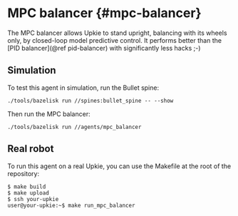 # MPC balancer {#mpc-balancer}

The MPC balancer allows Upkie to stand upright, balancing with its wheels only, by closed-loop model predictive control. It performs better than the [PID balancer](@ref pid-balancer) with significantly less hacks ;-)

## Simulation

To test this agent in simulation, run the Bullet spine:

```console
./tools/bazelisk run //spines:bullet_spine -- --show
```

Then run the MPC balancer:

```console
./tools/bazelisk run //agents/mpc_balancer
```

## Real robot

To run this agent on a real Upkie, you can use the Makefile at the root of the repository:

```console
$ make build
$ make upload
$ ssh your-upkie
user@your-upkie:~$ make run_mpc_balancer
```
